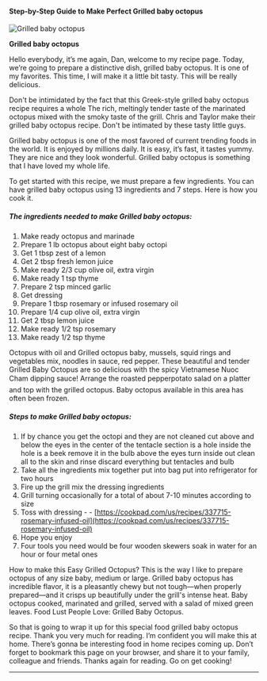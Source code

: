             

#### Step-by-Step Guide to Make Perfect Grilled baby octopus

![Grilled baby octopus](https://img-global.cpcdn.com/recipes/4559238849363968/751x532cq70/grilled-baby-octopus-recipe-main-photo.jpg)

**Grilled baby octopus**

Hello everybody, it’s me again, Dan, welcome to my recipe page. Today, we’re going to prepare a distinctive dish, grilled baby octopus. It is one of my favorites. This time, I will make it a little bit tasty. This will be really delicious.

Don't be intimidated by the fact that this Greek-style grilled baby octopus recipe requires a whole The rich, meltingly tender taste of the marinated octopus mixed with the smoky taste of the grill. Chris and Taylor make their grilled baby octopus recipe. Don't be intimated by these tasty little guys.

Grilled baby octopus is one of the most favored of current trending foods in the world. It is enjoyed by millions daily. It is easy, it’s fast, it tastes yummy. They are nice and they look wonderful. Grilled baby octopus is something that I have loved my whole life.

To get started with this recipe, we must prepare a few ingredients. You can have grilled baby octopus using 13 ingredients and 7 steps. Here is how you cook it.

##### The ingredients needed to make Grilled baby octopus:

1.  Make ready octopus and marinade
2.  Prepare 1 lb octopus about eight baby octopi
3.  Get 1 tbsp zest of a lemon
4.  Get 2 tbsp fresh lemon juice
5.  Make ready 2/3 cup olive oil, extra virgin
6.  Make ready 1 tsp thyme
7.  Prepare 2 tsp minced garlic
8.  Get dressing
9.  Prepare 1 tbsp rosemary or infused rosemary oil
10.  Prepare 1/4 cup olive oil, extra virgin
11.  Get 2 tbsp lemon juice
12.  Make ready 1/2 tsp rosemary
13.  Make ready 1/2 tsp thyme

Octopus with oil and Grilled octopus baby, mussels, squid rings and vegetables mix, noodles in sauce, red pepper. These beautiful and tender Grilled Baby Octopus are so delicious with the spicy Vietnamese Nuoc Cham dipping sauce! Arrange the roasted pepperpotato salad on a platter and top with the grilled octopus. Baby octopus available in this area has often been frozen.

##### Steps to make Grilled baby octopus:

1.  If by chance you get the octopi and they are not cleaned cut above and below the eyes in the center of the tentacle section is a hole inside the hole is a beek remove it in the bulb above the eyes turn inside out clean all to the skin and rinse discard everything but tentacles and bulb
2.  Take all the ingredients mix together put into bag put into refrigerator for two hours
3.  Fire up the grill mix the dressing ingredients
4.  Grill turning occasionally for a total of about 7-10 minutes according to size
5.  Toss with dressing - - [https://cookpad.com/us/recipes/337715-rosemary-infused-oil](https://cookpad.com/us/recipes/337715-rosemary-infused-oil)
6.  Hope you enjoy
7.  Four tools you need would be four wooden skewers soak in water for an hour or four metal ones

How to make this Easy Grilled Octopus? This is the way I like to prepare octopus of any size baby, medium or large. Grilled baby octopus has incredible flavor, it is a pleasantly chewy but not tough—when properly prepared—and it crisps up beautifully under the grill's intense heat. Baby octopus cooked, marinated and grilled, served with a salad of mixed green leaves. Food Lust People Love: Grilled Baby Octopus.

So that is going to wrap it up for this special food grilled baby octopus recipe. Thank you very much for reading. I’m confident you will make this at home. There’s gonna be interesting food in home recipes coming up. Don’t forget to bookmark this page on your browser, and share it to your family, colleague and friends. Thanks again for reading. Go on get cooking!

* * *
